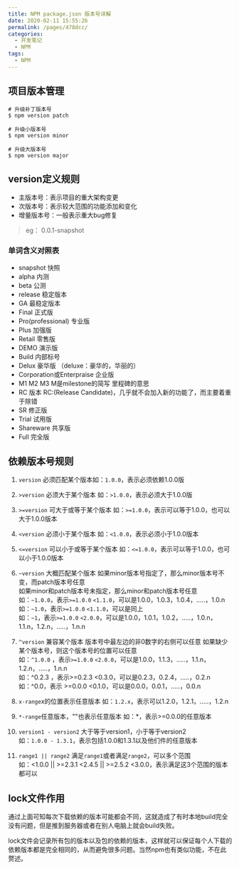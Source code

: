 ```yaml
---
title: NPM package.json 版本号详解
date: 2020-02-11 15:55:26
permalink: /pages/478dcc/
categories:
  - 开发笔记
  - NPM
tags:
  - NPM
---
```


## 项目版本管理

```shell
# 升级补丁版本号
$ npm version patch

# 升级小版本号
$ npm version minor

# 升级大版本号
$ npm version major
```

## version定义规则

+ 主版本号：表示项目的重大架构变更
+ 次版本号：表示较大范围的功能添加和变化
+ 增量版本号：一般表示重大bug修复

<!-- more -->

> eg： 0.0.1-snapshot

### 单词含义对照表

+ snapshot 快照
+ alpha 内测
+ beta 公测
+ release 稳定版本
+ GA 最稳定版本
+ Final 正式版
+ Pro(professional) 专业版
+ Plus 加强版
+ Retail 零售版
+ DEMO 演示版
+ Build 内部标号
+ Delux 豪华版 （deluxe：豪华的，华丽的）
+ Corporation或Enterpraise 企业版
+ M1 M2 M3 M是milestone的简写 里程碑的意思
+ RC 版本 RC:(Release Candidate)，几乎就不会加入新的功能了，而主要着重于除错
+ SR 修正版
+ Trial 试用版
+ Shareware 共享版
+ Full 完全版

## 依赖版本号规则

1. `version`
必须匹配某个版本如：`1.0.0`，表示必须依赖1.0.0版

2. `>version`
必须大于某个版本
如：`>1.0.0`，表示必须大于1.0.0版

3. `>=version`
可大于或等于某个版本
如：`>=1.0.0`，表示可以等于1.0.0，也可以大于1.0.0版本

4. `<version`
必须小于某个版本
如：`<1.0.0`，表示必须小于1.0.0版本

5. `<=version`
可以小于或等于某个版本
如：`<=1.0.0`，表示可以等于1.0.0，也可以小于1.0.0版本

6. `~version`
大概匹配某个版本
如果minor版本号指定了，那么minor版本号不变，而patch版本号任意  
如果minor和patch版本号未指定，那么minor和patch版本号任意  
如：`~1.0.0`，表示`>=1.0.0` `<1.1.0`，可以是1.0.0，1.0.3，1.0.4，.....，1.0.n  
如：`~1.0`，表示`>=1.0.0` `<1.1.0`，可以是同上  
如：`~1`，表示`>=1.0.0` `<2.0.0`，可以是1.0.0，1.0.1，1.0.2，.....，1.0.n，1.1.n，1.2.n，.....，1.n.n  

7. `^version`
兼容某个版本
版本号中最左边的非0数字的右侧可以任意
如果缺少某个版本号，则这个版本号的位置可以任意  
如：`^1.0.0` ，表示`>=1.0.0` `<2.0.0`，可以是1.0.0，1.1.3，.....，1.1.n，1.2.n，.....，1.n.n  
如：^0.2.3 ，表示>=0.2.3 <0.3.0，可以是0.2.3，0.2.4，.....，0.2.n  
如：^0.0，表示 >=0.0.0 <0.1.0，可以是0.0.0，0.0.1，.....，0.0.n  

8. `x-range`x的位置表示任意版本  如：`1.2.x`，表示可以1.2.0，1.2.1，.....，1.2.n

9. `*-range`任意版本，""也表示任意版本  如：*，表示>=0.0.0的任意版本

10. `version1 - version2`
大于等于version1，小于等于version2  
如：`1.0.0 - 1.3.1`，表示包括1.0.0和1.3.1以及他们件的任意版本  

11. `range1 || range2`
满足`range1`或者满足`range2`，可以多个范围  
如：<1.0.0 || >=2.3.1 <2.4.5 || >=2.5.2 <3.0.0，表示满足这3个范围的版本都可以

## lock文件作用
通过上面可知每次下载依赖的版本可能都会不同，这就造成了有时本地build完全没有问题，但是推到服务器或者在别人电脑上就会build失败。  

lock文件会记录所有包的版本以及包的依赖的版本，这样就可以保证每个人下载的依赖版本都是完全相同的，从而避免很多问题。当然npm也有类似功能，不在此赘述。